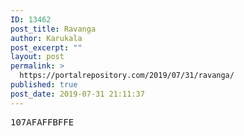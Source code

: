 ```yaml
---
ID: 13462
post_title: Ravanga
author: Karukala
post_excerpt: ""
layout: post
permalink: >
  https://portalrepository.com/2019/07/31/ravanga/
published: true
post_date: 2019-07-31 21:11:37
---
```

<pre>107AFAFFBFFE</pre>